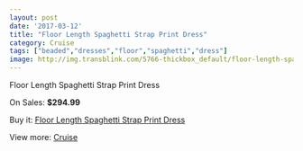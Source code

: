 ```yaml
---
layout: post
date: '2017-03-12'
title: "Floor Length Spaghetti Strap Print Dress"
category: Cruise
tags: ["beaded","dresses","floor","spaghetti","dress"]
image: http://img.transblink.com/5766-thickbox_default/floor-length-spaghetti-strap-print-dress.jpg
---
```

Floor Length Spaghetti Strap Print Dress

On Sales: **$294.99**
<a href="https://www.transblink.com/en/cruise/1876-floor-length-spaghetti-strap-print-dress.html"><amp-img layout="responsive" width="600" height="600" src="//img.transblink.com/5766-thickbox_default/floor-length-spaghetti-strap-print-dress.jpg" alt="Floor Length Spaghetti Strap Print Dress 0" /></a>
<a href="https://www.transblink.com/en/cruise/1876-floor-length-spaghetti-strap-print-dress.html"><amp-img layout="responsive" width="600" height="600" src="//img.transblink.com/5767-thickbox_default/floor-length-spaghetti-strap-print-dress.jpg" alt="Floor Length Spaghetti Strap Print Dress 1" /></a>

Buy it: [Floor Length Spaghetti Strap Print Dress](https://www.transblink.com/en/cruise/1876-floor-length-spaghetti-strap-print-dress.html "Floor Length Spaghetti Strap Print Dress")

View more: [Cruise](https://www.transblink.com/en/5-cruise "Cruise")